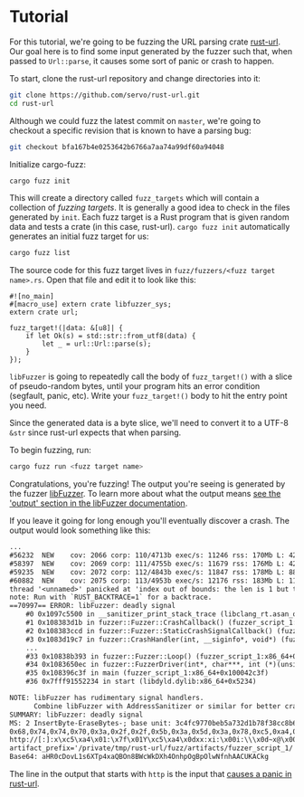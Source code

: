 # Tutorial

For this tutorial, we're going to be fuzzing the URL parsing crate [rust-url][]. Our goal here is to find some input generated by the fuzzer such that, when passed to `Url::parse`, it causes some sort of panic or crash to happen.

To start, clone the rust-url repository and change directories into it:

```sh
git clone https://github.com/servo/rust-url.git
cd rust-url
```

Although we could fuzz the latest commit on `master`, we're going to checkout a specific revision that is known to have a parsing bug:

```sh
git checkout bfa167b4e0253642b6766a7aa74a99df60a94048
```

Initialize cargo-fuzz:

```sh
cargo fuzz init
```

This will create a directory called `fuzz_targets` which will contain a collection of *fuzzing targets*. It is generally a good idea to check in the files generated by `init`. Each fuzz target is a Rust program that is given random data and tests a crate (in this case, rust-url). `cargo fuzz init` automatically generates an initial fuzz target for us:

```sh
cargo fuzz list
```

The source code for this fuzz target lives in `fuzz/fuzzers/<fuzz target name>.rs`. Open that file and edit it to look like this:

```rust,ignore
#![no_main]
#[macro_use] extern crate libfuzzer_sys;
extern crate url;

fuzz_target!(|data: &[u8]| {
    if let Ok(s) = std::str::from_utf8(data) {
        let _ = url::Url::parse(s);
    }
});
```

`libFuzzer` is going to repeatedly call the body of `fuzz_target!()` with a slice of pseudo-random bytes, until your program hits an error condition (segfault, panic, etc). Write your `fuzz_target!()` body to hit the entry point you need.

Since the generated data is a byte slice, we'll need to convert it to a UTF-8 `&str` since rust-url expects that when parsing.

To begin fuzzing, run:

```sh
cargo fuzz run <fuzz target name>
```

Congratulations, you're fuzzing! The output you're seeing is generated by the fuzzer [libFuzzer]. To learn more about what the output means [see the 'output' section in the libFuzzer documentation][libFuzzer output].

If you leave it going for long enough you'll eventually discover a crash. The output would look something like this:

```txt
...
#56232	NEW    cov: 2066 corp: 110/4713b exec/s: 11246 rss: 170Mb L: 42 MS: 1 EraseBytes-
#58397	NEW    cov: 2069 corp: 111/4755b exec/s: 11679 rss: 176Mb L: 42 MS: 1 EraseBytes-
#59235	NEW    cov: 2072 corp: 112/4843b exec/s: 11847 rss: 178Mb L: 88 MS: 4 InsertByte-ChangeBit-CopyPart-CopyPart-
#60882	NEW    cov: 2075 corp: 113/4953b exec/s: 12176 rss: 183Mb L: 110 MS: 1 InsertRepeatedBytes-
thread '<unnamed>' panicked at 'index out of bounds: the len is 1 but the index is 1', src/host.rs:105
note: Run with `RUST_BACKTRACE=1` for a backtrace.
==70997== ERROR: libFuzzer: deadly signal
    #0 0x1097c5500 in __sanitizer_print_stack_trace (libclang_rt.asan_osx_dynamic.dylib:x86_64+0x62500)
    #1 0x108383d1b in fuzzer::Fuzzer::CrashCallback() (fuzzer_script_1:x86_64+0x10002fd1b)
    #2 0x108383ccd in fuzzer::Fuzzer::StaticCrashSignalCallback() (fuzzer_script_1:x86_64+0x10002fccd)
    #3 0x1083d19c7 in fuzzer::CrashHandler(int, __siginfo*, void*) (fuzzer_script_1:x86_64+0x10007d9c7)
    ...
    #33 0x10838b393 in fuzzer::Fuzzer::Loop() (fuzzer_script_1:x86_64+0x100037393)
    #34 0x1083650ec in fuzzer::FuzzerDriver(int*, char***, int (*)(unsigned char const*, unsigned long)) (fuzzer_script_1:x86_64+0x1000110ec)
    #35 0x108396c3f in main (fuzzer_script_1:x86_64+0x100042c3f)
    #36 0x7fff91552234 in start (libdyld.dylib:x86_64+0x5234)

NOTE: libFuzzer has rudimentary signal handlers.
      Combine libFuzzer with AddressSanitizer or similar for better crash reports.
SUMMARY: libFuzzer: deadly signal
MS: 2 InsertByte-EraseBytes-; base unit: 3c4fc9770beb5a732d1b78f38cc8b62b20cb997c
0x68,0x74,0x74,0x70,0x3a,0x2f,0x2f,0x5b,0x3a,0x5d,0x3a,0x78,0xc5,0xa4,0x1,0x3a,0x7f,0x1,0x59,0xc5,0xa4,0xd,0x78,0x78,0x3a,0x78,0x69,0x3a,0x0,0x69,0x3a,0x5c,0xd,0x7e,0x78,0x40,0x0,0x25,0xa,0x0,0x29,0x20,
http://[:]:x\xc5\xa4\x01:\x7f\x01Y\xc5\xa4\x0dxx:xi:\x00i:\\\x0d~x@\x00%\x0a\x00)
artifact_prefix='/private/tmp/rust-url/fuzz/artifacts/fuzzer_script_1/'; Test unit written to /home/user/rust-url/fuzz/artifacts/fuzzer_script_1/crash-e9b1b5183e46a288c25a2a073262cdf35408f697
Base64: aHR0cDovL1s6XTp4xaQBOn8BWcWkDXh4OnhpOgBpOlwNfnhAACUKACkg
```

The line in the output that starts with `http` is the input that [causes a panic in rust-url][rust-url crash].

[rust-url]: https://github.com/servo/rust-url
[libFuzzer]: http://llvm.org/docs/LibFuzzer.html
[libFuzzer output]: http://llvm.org/docs/LibFuzzer.html#output
[rust-url crash]: https://github.com/servo/rust-url/pull/108

